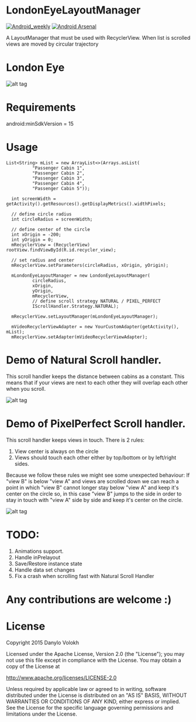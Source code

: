 # LondonEyeLayoutManager

[![Android_weekly](https://img.shields.io/badge/Android%20Weekly-LondonEyeLayoutManager-green.svg)](http://androidweekly.net/issues/issue-183)
[![Android Arsenal](https://img.shields.io/badge/Android%20Arsenal-LondonEyeLayoutManager-green.svg?style=true)](https://android-arsenal.com/details/1/2917)

A LayoutManager that must be used with RecyclerView. 
When list is scrolled views are moved by circular trajectory


# London Eye
![alt tag](https://cloud.githubusercontent.com/assets/2686355/11732973/161e5970-9fb2-11e5-923b-09b6a0b4e26a.jpg)

# Requirements
android:minSdkVersion = 15

# Usage
```
List<String> mList = new ArrayList<>(Arrays.asList(
          "Passenger Cabin 1",
          "Passenger Cabin 2",
          "Passenger Cabin 3",
          "Passenger Cabin 4",
          "Passenger Cabin 5"));
            
  int screenWidth = getActivity().getResources().getDisplayMetrics().widthPixels;
            
  // define circle radius
  int circleRadius = screenWidth;

  // define center of the circle
  int xOrigin = -200;
  int yOrigin = 0;
  mRecyclerView = (RecyclerView) rootView.findViewById(R.id.recycler_view);
  
  // set radius and center
  mRecyclerView.setParameters(circleRadius, xOrigin, yOrigin);

  mLondonEyeLayoutManager = new LondonEyeLayoutManager(
          circleRadius,
          xOrigin,
          yOrigin,
          mRecyclerView,
          // define scroll strategy NATURAL / PIXEL_PERFECT
          IScrollHandler.Strategy.NATURAL);

  mRecyclerView.setLayoutManager(mLondonEyeLayoutManager);

  mVideoRecyclerViewAdapter = new YourCustomAdapter(getActivity(), mList);
  mRecyclerView.setAdapter(mVideoRecyclerViewAdapter);
```

# Demo of Natural Scroll handler.

This scroll handler keeps the distance between cabins as a constant. This means that if your views are next to each other they will overlap each other when you scroll.

![alt tag](https://cloud.githubusercontent.com/assets/2686355/11742412/651bc71e-a008-11e5-9a5e-4f10be4adbd8.gif)

# Demo of PixelPerfect Scroll handler.

This scroll handler keeps views in touch. There is 2 rules:

1. View center is always on the circle
2. Views should touch each other either by top/bottom or by left/right sides.

Because we follow these rules we might see some unexpected behaviour:
If "view B" is below "view A" and views are scrolled down we can reach a point in which "view B" cannot longer stay below "view A" and keep it's center on the circle so, in this case "view B" jumps to the side in order to stay in touch with "view A" side by side and keep it's center on the circle.

![alt tag](https://cloud.githubusercontent.com/assets/2686355/11743339/4c1a8ffa-a00f-11e5-97f5-831b555b618d.gif)

# TODO:

1. Animations support.
2. Handle inPrelayout
3. Save/Restore instance state
4. Handle data set changes
5. Fix a crash when scrolling fast with Natural Scroll Handler

# Any contributions are welcome :)

# License

Copyright 2015 Danylo Volokh

Licensed under the Apache License, Version 2.0 (the "License");
you may not use this file except in compliance with the License.
You may obtain a copy of the License at

   http://www.apache.org/licenses/LICENSE-2.0

Unless required by applicable law or agreed to in writing, software
distributed under the License is distributed on an "AS IS" BASIS,
WITHOUT WARRANTIES OR CONDITIONS OF ANY KIND, either express or implied.
See the License for the specific language governing permissions and
limitations under the License.

